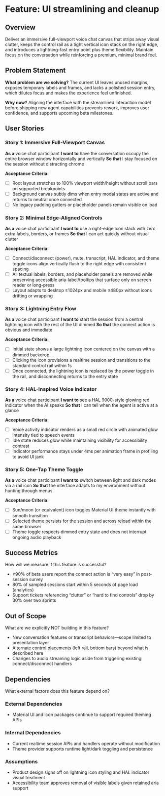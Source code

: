 # Feature: UI streamlining and cleanup

## Overview
Deliver an immersive full-viewport voice chat canvas that strips away visual clutter, keeps the control rail as a tight vertical icon stack on the right edge, and introduces a lightning-fast entry point plus theme flexibility. Maintain focus on the conversation while reinforcing a premium, minimal brand feel.

## Problem Statement
**What problem are we solving?**
The current UI leaves unused margins, exposes temporary labels and frames, and lacks a polished session entry, which dilutes focus and makes the experience feel unfinished.

**Why now?**
Aligning the interface with the streamlined interaction model before shipping new agent capabilities prevents rework, improves user confidence, and supports upcoming beta milestones.

## User Stories

### Story 1: Immersive Full-Viewport Canvas
**As a** voice chat participant
**I want to** have the conversation occupy the entire browser window horizontally and vertically
**So that** I stay focused on the session without distracting chrome

**Acceptance Criteria:**
- [ ] Root layout stretches to 100% viewport width/height without scroll bars on supported breakpoints
- [ ] Background canvas subtly dims when entry modal states are active and returns to neutral once connected
- [ ] No legacy padding gutters or placeholder panels remain visible on load

### Story 2: Minimal Edge-Aligned Controls
**As a** voice chat participant
**I want to** use a right-edge icon stack with zero extra labels, borders, or frames
**So that** I can act quickly without visual clutter

**Acceptance Criteria:**
- [ ] Connect/disconnect (power), mute, transcript, HAL indicator, and theme toggle icons align vertically flush to the right edge with consistent spacing
- [ ] All textual labels, borders, and placeholder panels are removed while preserving accessible aria-label/tooltips that surface only on screen reader or long-press
- [ ] Layout adapts to desktop ≥1024px and mobile ≤480px without icons drifting or wrapping

### Story 3: Lightning Entry Flow
**As a** voice chat participant
**I want to** start the session from a central lightning icon with the rest of the UI dimmed
**So that** the connect action is obvious and immediate

**Acceptance Criteria:**
- [ ] Initial state shows a large lightning icon centered on the canvas with a dimmed backdrop
- [ ] Clicking the icon provisions a realtime session and transitions to the standard control rail within 1s
- [ ] Once connected, the lightning icon is replaced by the power toggle in the rail, and disconnecting returns to the entry state

### Story 4: HAL-Inspired Voice Indicator
**As a** voice chat participant
**I want to** see a HAL 9000-style glowing red indicator when the AI speaks
**So that** I can tell when the agent is active at a glance

**Acceptance Criteria:**
- [ ] Voice activity indicator renders as a small red circle with animated glow intensity tied to speech events
- [ ] Idle state reduces glow while maintaining visibility for accessibility contrast
- [ ] Indicator performance stays under 4ms per animation frame in profiling to avoid UI jank

### Story 5: One-Tap Theme Toggle
**As a** voice chat participant
**I want to** switch between light and dark modes via a rail icon
**So that** the interface adapts to my environment without hunting through menus

**Acceptance Criteria:**
- [ ] Sun/moon (or equivalent) icon toggles Material UI theme instantly with smooth transition
- [ ] Selected theme persists for the session and across reload within the same browser
- [ ] Theme toggle respects dimmed entry state and does not interrupt ongoing audio playback

## Success Metrics
How will we measure if this feature is successful?

- ≥90% of beta users report the connect action is “very easy” in post-session survey
- 80% of sampled sessions start within 5 seconds of page load (analytics)
- Support tickets referencing “clutter” or “hard to find controls” drop by 30% over two sprints

## Out of Scope
What are we explicitly NOT building in this feature?

- New conversation features or transcript behaviors—scope limited to presentation layer
- Alternate control placements (left rail, bottom bars) beyond what is described here
- Changes to audio streaming logic aside from triggering existing connect/disconnect handlers

## Dependencies
What external factors does this feature depend on?

### External Dependencies
- Material UI and icon packages continue to support required theming APIs

### Internal Dependencies
- Current realtime session APIs and handlers operate without modification
- Theme provider supports runtime light/dark toggling and persistence

### Assumptions
- Product design signs off on lightning icon styling and HAL indicator visual treatment
- Accessibility team approves removal of visible labels given retained aria support
